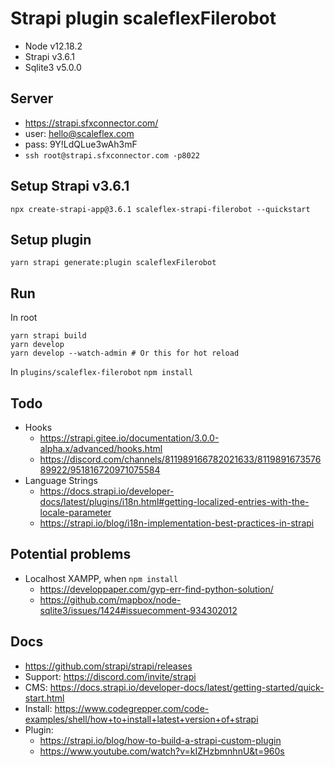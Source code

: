 # Strapi plugin scaleflexFilerobot

- Node v12.18.2
- Strapi v3.6.1
- Sqlite3 v5.0.0

## Server

- https://strapi.sfxconnector.com/
- user: hello@scaleflex.com
- pass: 9Y!LdQLue3wAh3mF
- `ssh root@strapi.sfxconnector.com -p8022`

## Setup Strapi v3.6.1

`npx create-strapi-app@3.6.1 scaleflex-strapi-filerobot --quickstart`

## Setup plugin

`yarn strapi generate:plugin scaleflexFilerobot`

## Run

In root
```
yarn strapi build
yarn develop
yarn develop --watch-admin # Or this for hot reload
```

In `plugins/scaleflex-filerobot`
`npm install`

## Todo

- Hooks 
	- https://strapi.gitee.io/documentation/3.0.0-alpha.x/advanced/hooks.html
	- https://discord.com/channels/811989166782021633/811989167357689922/951816720971075584
- Language Strings
	- https://docs.strapi.io/developer-docs/latest/plugins/i18n.html#getting-localized-entries-with-the-locale-parameter
	- https://strapi.io/blog/i18n-implementation-best-practices-in-strapi

## Potential problems

- Localhost XAMPP, when `npm install`
	- https://developpaper.com/gyp-err-find-python-solution/
	- https://github.com/mapbox/node-sqlite3/issues/1424#issuecomment-934302012

## Docs

- https://github.com/strapi/strapi/releases
- Support: https://discord.com/invite/strapi
- CMS: https://docs.strapi.io/developer-docs/latest/getting-started/quick-start.html
- Install: https://www.codegrepper.com/code-examples/shell/how+to+install+latest+version+of+strapi
- Plugin: 
	- https://strapi.io/blog/how-to-build-a-strapi-custom-plugin
	- https://www.youtube.com/watch?v=kIZHzbmnhnU&t=960s
